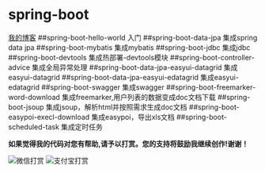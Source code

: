 # spring-boot
[我的博客](http://blog.csdn.net/je_ge "JE-GE的浆糊") 
##spring-boot-hello-world	     	入门
##spring-boot-data-jpa	    		集成spring data jpa
##spring-boot-mybatis	    		集成mybatis
##spring-boot-jdbc	        		集成jdbc
##spring-boot-devtools	    		集成热部署-devtools模块
##spring-boot-controller-advice     集成全局异常处理
##spring-boot-data-jpa-easyui-datagrid  集成easyui-datagrid
##spring-boot-data-jpa-easyui-edatagrid  集成easyui-edatagrid
##spring-boot-swagger  集成swagger
##spring-boot-freemarker-word-download 集成freemarker,用户列表的数据变成doc文档下载
##spring-boot-jsoup 集成jsoup，解析html并按照需求生成doc文档
##spring-boot-easypoi-execl-download 集成easypoi，导出xls文档
##spring-boot-scheduled-task 集成定时任务


**如果觉得我的代码对您有帮助,请予以打赏。您的支持将鼓励我继续创作!谢谢！**


![](http://img.blog.csdn.net/20161120140715209 "微信打赏")
![](http://img.blog.csdn.net/20161120140741975 "支付宝打赏")
